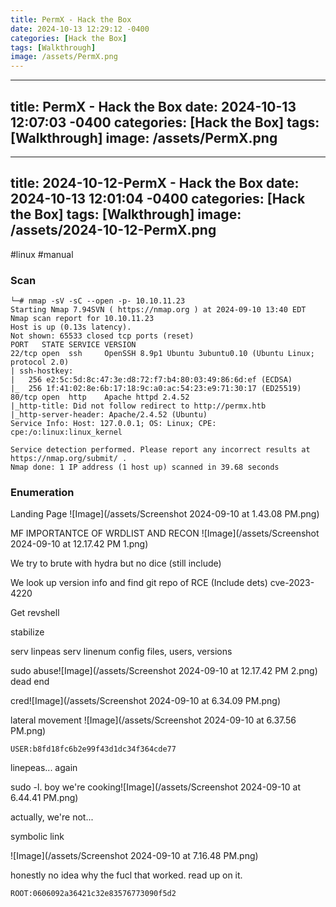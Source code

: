 ```yaml
---
title: PermX - Hack the Box
date: 2024-10-13 12:29:12 -0400
categories: [Hack the Box]
tags: [Walkthrough]
image: /assets/PermX.png
---
```

---
title: PermX - Hack the Box
date: 2024-10-13 12:07:03 -0400
categories: [Hack the Box]
tags: [Walkthrough]
image: /assets/PermX.png
---
---
title: 2024-10-12-PermX - Hack the Box
date: 2024-10-13 12:01:04 -0400
categories: [Hack the Box]
tags: [Walkthrough]
image: /assets/2024-10-12-PermX.png
---
#linux #manual 
### Scan
```
└─# nmap -sV -sC --open -p- 10.10.11.23
Starting Nmap 7.94SVN ( https://nmap.org ) at 2024-09-10 13:40 EDT
Nmap scan report for 10.10.11.23
Host is up (0.13s latency).
Not shown: 65533 closed tcp ports (reset)
PORT   STATE SERVICE VERSION
22/tcp open  ssh     OpenSSH 8.9p1 Ubuntu 3ubuntu0.10 (Ubuntu Linux; protocol 2.0)
| ssh-hostkey: 
|   256 e2:5c:5d:8c:47:3e:d8:72:f7:b4:80:03:49:86:6d:ef (ECDSA)
|_  256 1f:41:02:8e:6b:17:18:9c:a0:ac:54:23:e9:71:30:17 (ED25519)
80/tcp open  http    Apache httpd 2.4.52
|_http-title: Did not follow redirect to http://permx.htb
|_http-server-header: Apache/2.4.52 (Ubuntu)
Service Info: Host: 127.0.0.1; OS: Linux; CPE: cpe:/o:linux:linux_kernel

Service detection performed. Please report any incorrect results at https://nmap.org/submit/ .
Nmap done: 1 IP address (1 host up) scanned in 39.68 seconds

```

### Enumeration

Landing Page  ![Image](/assets/Screenshot 2024-09-10 at 1.43.08 PM.png)

MF IMPORTANTCE OF WRDLIST AND RECON ![Image](/assets/Screenshot 2024-09-10 at 12.17.42 PM 1.png)

We try to brute with hydra but no dice (still include)

We look up version info and find git repo of RCE (Include dets) cve-2023-4220

Get revshell

stabilize

serv linpeas
serv linenum 
config files, users, versions

sudo abuse![Image](/assets/Screenshot 2024-09-10 at 12.17.42 PM 2.png) dead end

 cred![Image](/assets/Screenshot 2024-09-10 at 6.34.09 PM.png)
 
lateral movement ![Image](/assets/Screenshot 2024-09-10 at 6.37.56 PM.png)

`USER:b8fd18fc6b2e99f43d1dc34f364cde77`

linepeas... again

sudo -l. boy we're cooking![Image](/assets/Screenshot 2024-09-10 at 6.44.41 PM.png)

actually, we're not...

symbolic link

![Image](/assets/Screenshot 2024-09-10 at 7.16.48 PM.png)

honestly no idea why the fucl that worked. read up on it. 

`ROOT:0606092a36421c32e83576773090f5d2`
